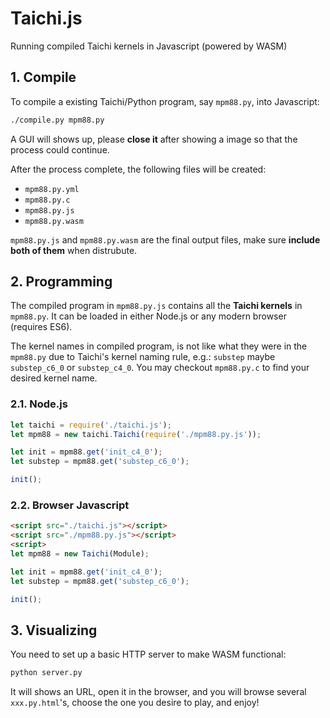 # Taichi.js

Running compiled Taichi kernels in Javascript (powered by WASM)


## 1. Compile

To compile a existing Taichi/Python program, say `mpm88.py`, into Javascript:

```bash
./compile.py mpm88.py
```

A GUI will shows up, please **close it** after showing a image so that the process could continue.

After the process complete, the following files will be created:

- `mpm88.py.yml`
- `mpm88.py.c`
- `mpm88.py.js`
- `mpm88.py.wasm`

`mpm88.py.js` and `mpm88.py.wasm` are the final output files, make sure **include both of them** when distrubute.


## 2. Programming

The compiled program in ``mpm88.py.js`` contains all the **Taichi kernels** in ``mpm88.py``.
It can be loaded in either Node.js or any modern browser (requires ES6).

The kernel names in compiled program, is not like what they were in the ``mpm88.py`` due to Taichi's kernel naming rule, e.g.:
`substep` maybe `substep_c6_0` or `substep_c4_0`. You may checkout `mpm88.py.c` to find your desired kernel name.

### 2.1. Node.js

```js
let taichi = require('./taichi.js');
let mpm88 = new taichi.Taichi(require('./mpm88.py.js'));

let init = mpm88.get('init_c4_0');
let substep = mpm88.get('substep_c6_0');

init();
```


### 2.2. Browser Javascript

```html
<script src="./taichi.js"></script>
<script src="./mpm88.py.js"></script>
<script>
let mpm88 = new Taichi(Module);

let init = mpm88.get('init_c4_0');
let substep = mpm88.get('substep_c6_0');

init();
```

## 3. Visualizing

You need to set up a basic HTTP server to make WASM functional:

```bash
python server.py
```

It will shows an URL, open it in the browser, and you will browse several ``xxx.py.html``'s, choose the one you desire to play, and enjoy!
